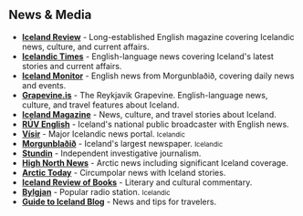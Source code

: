 ## News & Media

- **<a href="https://www.icelandreview.com/" target="_blank">Iceland Review</a>** - Long-established English magazine covering Icelandic news, culture, and current affairs.
- **<a href="https://icelandictimes.com/" target="_blank">Icelandic Times</a>** - English-language news covering Iceland's latest stories and current affairs.
- **<a href="https://icelandmonitor.mbl.is/news/" target="_blank">Iceland Monitor</a>** - English news from Morgunblaðið, covering daily news and events.
- **<a href="https://grapevine.is/" target="_blank">Grapevine.is</a>** - The Reykjavik Grapevine. English-language news, culture, and travel features about Iceland.
- **<a href="https://icelandmag.is/" target="_blank">Iceland Magazine</a>** - News, culture, and travel stories about Iceland.
- **<a href="https://www.ruv.is/english" target="_blank">RÚV English</a>** - Iceland's national public broadcaster with English news.
- **<a href="https://www.visir.is/" target="_blank">Vísir</a>** - Major Icelandic news portal. <small>Icelandic</small>
- **<a href="https://www.mbl.is/frettir/" target="_blank">Morgunblaðið</a>** - Iceland's largest newspaper. <small>Icelandic</small>
- **<a href="https://heimildin.is/" target="_blank">Stundin</a>** - Independent investigative journalism.
- **<a href="https://www.highnorthnews.com/en" target="_blank">High North News</a>** - Arctic news including significant Iceland coverage.
- **<a href="https://www.arctictoday.com" target="_blank">Arctic Today</a>** - Circumpolar news with Iceland stories.
- **<a href="https://bokmenntir.is/en" target="_blank">Iceland Review of Books</a>** - Literary and cultural commentary.
- **<a href="https://www.bylgjan.is" target="_blank">Bylgjan</a>** - Popular radio station. <small>Icelandic</small>
- **<a href="https://guidetoiceland.is/" target="_blank">Guide to Iceland Blog</a>** - News and tips for travelers.